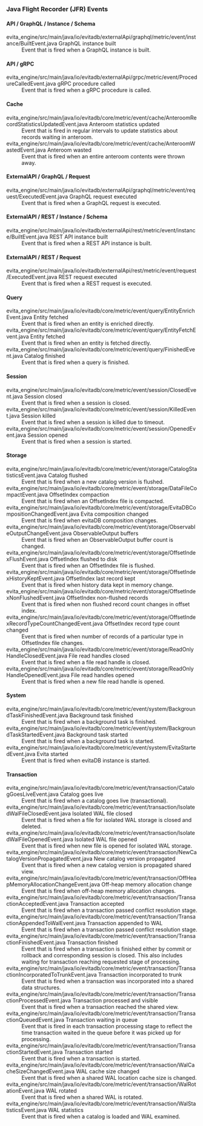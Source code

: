 ### Java Flight Recorder (JFR) Events

#### API / GraphQL / Instance / Schema

<dl>
  <dt><SourceClass>evita_engine/src/main/java/io/evitadb/externalApi/graphql/metric/event/instance/BuiltEvent.java</SourceClass> GraphQL instance built</dt>
  <dd>Event that is fired when a GraphQL instance is built.</dd>
</dl>

#### API / gRPC

<dl>
  <dt><SourceClass>evita_engine/src/main/java/io/evitadb/externalApi/grpc/metric/event/ProcedureCalledEvent.java</SourceClass> gRPC procedure called</dt>
  <dd>Event that is fired when a gRPC procedure is called.</dd>
</dl>

#### Cache

<dl>
  <dt><SourceClass>evita_engine/src/main/java/io/evitadb/core/metric/event/cache/AnteroomRecordStatisticsUpdatedEvent.java</SourceClass> Anteroom statistics updated</dt>
  <dd>Event that is fired in regular intervals to update statistics about records waiting in anteroom.</dd>
  <dt><SourceClass>evita_engine/src/main/java/io/evitadb/core/metric/event/cache/AnteroomWastedEvent.java</SourceClass> Anteroom wasted</dt>
  <dd>Event that is fired when an entire anteroom contents were thrown away.</dd>
</dl>

#### ExternalAPI / GraphQL / Request

<dl>
  <dt><SourceClass>evita_engine/src/main/java/io/evitadb/externalApi/graphql/metric/event/request/ExecutedEvent.java</SourceClass> GraphQL request executed</dt>
  <dd>Event that is fired when a GraphQL request is executed.</dd>
</dl>

#### ExternalAPI / REST / Instance / Schema

<dl>
  <dt><SourceClass>evita_engine/src/main/java/io/evitadb/externalApi/rest/metric/event/instance/BuiltEvent.java</SourceClass> REST API instance built</dt>
  <dd>Event that is fired when a REST API instance is built.</dd>
</dl>

#### ExternalAPI / REST / Request

<dl>
  <dt><SourceClass>evita_engine/src/main/java/io/evitadb/externalApi/rest/metric/event/request/ExecutedEvent.java</SourceClass> REST request executed</dt>
  <dd>Event that is fired when a REST request is executed.</dd>
</dl>

#### Query

<dl>
  <dt><SourceClass>evita_engine/src/main/java/io/evitadb/core/metric/event/query/EntityEnrichEvent.java</SourceClass> Entity fetched</dt>
  <dd>Event that is fired when an entity is enriched directly.</dd>
  <dt><SourceClass>evita_engine/src/main/java/io/evitadb/core/metric/event/query/EntityFetchEvent.java</SourceClass> Entity fetched</dt>
  <dd>Event that is fired when an entity is fetched directly.</dd>
  <dt><SourceClass>evita_engine/src/main/java/io/evitadb/core/metric/event/query/FinishedEvent.java</SourceClass> Catalog finished</dt>
  <dd>Event that is fired when a query is finished.</dd>
</dl>

#### Session

<dl>
  <dt><SourceClass>evita_engine/src/main/java/io/evitadb/core/metric/event/session/ClosedEvent.java</SourceClass> Session closed</dt>
  <dd>Event that is fired when a session is closed.</dd>
  <dt><SourceClass>evita_engine/src/main/java/io/evitadb/core/metric/event/session/KilledEvent.java</SourceClass> Session killed</dt>
  <dd>Event that is fired when a session is killed due to timeout.</dd>
  <dt><SourceClass>evita_engine/src/main/java/io/evitadb/core/metric/event/session/OpenedEvent.java</SourceClass> Session opened</dt>
  <dd>Event that is fired when a session is started.</dd>
</dl>

#### Storage

<dl>
  <dt><SourceClass>evita_engine/src/main/java/io/evitadb/core/metric/event/storage/CatalogStatisticsEvent.java</SourceClass> Catalog flushed</dt>
  <dd>Event that is fired when a new catalog version is flushed.</dd>
  <dt><SourceClass>evita_engine/src/main/java/io/evitadb/core/metric/event/storage/DataFileCompactEvent.java</SourceClass> OffsetIndex compaction</dt>
  <dd>Event that is fired when an OffsetIndex file is compacted.</dd>
  <dt><SourceClass>evita_engine/src/main/java/io/evitadb/core/metric/event/storage/EvitaDBCompositionChangedEvent.java</SourceClass> Evita composition changed</dt>
  <dd>Event that is fired when evitaDB composition changes.</dd>
  <dt><SourceClass>evita_engine/src/main/java/io/evitadb/core/metric/event/storage/ObservableOutputChangeEvent.java</SourceClass> ObservableOutput buffers</dt>
  <dd>Event that is fired when an ObservableOutput buffer count is changed.</dd>
  <dt><SourceClass>evita_engine/src/main/java/io/evitadb/core/metric/event/storage/OffsetIndexFlushEvent.java</SourceClass> OffsetIndex flushed to disk</dt>
  <dd>Event that is fired when an OffsetIndex file is flushed.</dd>
  <dt><SourceClass>evita_engine/src/main/java/io/evitadb/core/metric/event/storage/OffsetIndexHistoryKeptEvent.java</SourceClass> OffsetIndex last record kept</dt>
  <dd>Event that is fired when history data kept in memory change.</dd>
  <dt><SourceClass>evita_engine/src/main/java/io/evitadb/core/metric/event/storage/OffsetIndexNonFlushedEvent.java</SourceClass> OffsetIndex non-flushed records</dt>
  <dd>Event that is fired when non flushed record count changes in offset index.</dd>
  <dt><SourceClass>evita_engine/src/main/java/io/evitadb/core/metric/event/storage/OffsetIndexRecordTypeCountChangedEvent.java</SourceClass> OffsetIndex record type count changed</dt>
  <dd>Event that is fired when number of records of a particular type in OffsetIndex file changes.</dd>
  <dt><SourceClass>evita_engine/src/main/java/io/evitadb/core/metric/event/storage/ReadOnlyHandleClosedEvent.java</SourceClass> File read handles closed</dt>
  <dd>Event that is fired when a file read handle is closed.</dd>
  <dt><SourceClass>evita_engine/src/main/java/io/evitadb/core/metric/event/storage/ReadOnlyHandleOpenedEvent.java</SourceClass> File read handles opened</dt>
  <dd>Event that is fired when a new file read handle is opened.</dd>
</dl>

#### System

<dl>
  <dt><SourceClass>evita_engine/src/main/java/io/evitadb/core/metric/event/system/BackgroundTaskFinishedEvent.java</SourceClass> Background task finished</dt>
  <dd>Event that is fired when a background task is finished.</dd>
  <dt><SourceClass>evita_engine/src/main/java/io/evitadb/core/metric/event/system/BackgroundTaskStartedEvent.java</SourceClass> Background task started</dt>
  <dd>Event that is fired when a background task is started.</dd>
  <dt><SourceClass>evita_engine/src/main/java/io/evitadb/core/metric/event/system/EvitaStartedEvent.java</SourceClass> Evita started</dt>
  <dd>Event that is fired when evitaDB instance is started.</dd>
</dl>

#### Transaction

<dl>
  <dt><SourceClass>evita_engine/src/main/java/io/evitadb/core/metric/event/transaction/CatalogGoesLiveEvent.java</SourceClass> Catalog goes live</dt>
  <dd>Event that is fired when a catalog goes live (transactional).</dd>
  <dt><SourceClass>evita_engine/src/main/java/io/evitadb/core/metric/event/transaction/IsolatedWalFileClosedEvent.java</SourceClass> Isolated WAL file closed</dt>
  <dd>Event that is fired when a file for isolated WAL storage is closed and deleted.</dd>
  <dt><SourceClass>evita_engine/src/main/java/io/evitadb/core/metric/event/transaction/IsolatedWalFileOpenedEvent.java</SourceClass> Isolated WAL file opened</dt>
  <dd>Event that is fired when new file is opened for isolated WAL storage.</dd>
  <dt><SourceClass>evita_engine/src/main/java/io/evitadb/core/metric/event/transaction/NewCatalogVersionPropagatedEvent.java</SourceClass> New catalog version propagated</dt>
  <dd>Event that is fired when a new catalog version is propagated shared view.</dd>
  <dt><SourceClass>evita_engine/src/main/java/io/evitadb/core/metric/event/transaction/OffHeapMemoryAllocationChangeEvent.java</SourceClass> Off-heap memory allocation change</dt>
  <dd>Event that is fired when off-heap memory allocation changes.</dd>
  <dt><SourceClass>evita_engine/src/main/java/io/evitadb/core/metric/event/transaction/TransactionAcceptedEvent.java</SourceClass> Transaction accepted</dt>
  <dd>Event that is fired when a transaction passed conflict resolution stage.</dd>
  <dt><SourceClass>evita_engine/src/main/java/io/evitadb/core/metric/event/transaction/TransactionAppendedToWalEvent.java</SourceClass> Transaction appended to WAL</dt>
  <dd>Event that is fired when a transaction passed conflict resolution stage.</dd>
  <dt><SourceClass>evita_engine/src/main/java/io/evitadb/core/metric/event/transaction/TransactionFinishedEvent.java</SourceClass> Transaction finished</dt>
  <dd>Event that is fired when a transaction is finished either by commit or rollback and corresponding session is closed. This also includes waiting for transaction reaching requested stage of processing.</dd>
  <dt><SourceClass>evita_engine/src/main/java/io/evitadb/core/metric/event/transaction/TransactionIncorporatedToTrunkEvent.java</SourceClass> Transaction incorporated to trunk</dt>
  <dd>Event that is fired when a transaction was incorporated into a shared data structures.</dd>
  <dt><SourceClass>evita_engine/src/main/java/io/evitadb/core/metric/event/transaction/TransactionProcessedEvent.java</SourceClass> Transaction processed and visible</dt>
  <dd>Event that is fired when a transaction reached the shared view.</dd>
  <dt><SourceClass>evita_engine/src/main/java/io/evitadb/core/metric/event/transaction/TransactionQueuedEvent.java</SourceClass> Transaction waiting in queue</dt>
  <dd>Event that is fired in each transaction processing stage to reflect the time transaction waited in the queue before it was picked up for processing.</dd>
  <dt><SourceClass>evita_engine/src/main/java/io/evitadb/core/metric/event/transaction/TransactionStartedEvent.java</SourceClass> Transaction started</dt>
  <dd>Event that is fired when a transaction is started.</dd>
  <dt><SourceClass>evita_engine/src/main/java/io/evitadb/core/metric/event/transaction/WalCacheSizeChangedEvent.java</SourceClass> WAL cache size changed</dt>
  <dd>Event that is fired when a shared WAL location cache size is changed.</dd>
  <dt><SourceClass>evita_engine/src/main/java/io/evitadb/core/metric/event/transaction/WalRotationEvent.java</SourceClass> WAL rotated</dt>
  <dd>Event that is fired when a shared WAL is rotated.</dd>
  <dt><SourceClass>evita_engine/src/main/java/io/evitadb/core/metric/event/transaction/WalStatisticsEvent.java</SourceClass> WAL statistics</dt>
  <dd>Event that is fired when a catalog is loaded and WAL examined.</dd>
</dl>

